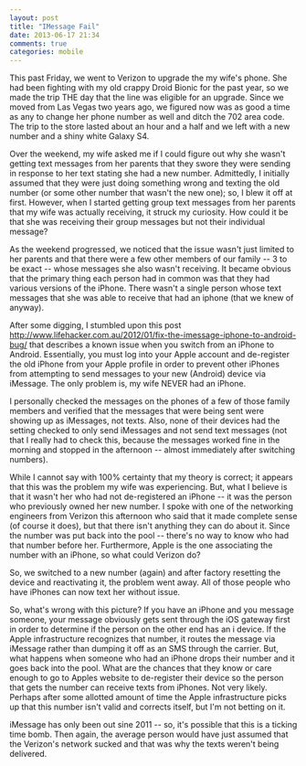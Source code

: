 ```yaml
---
layout: post
title: "IMessage Fail"
date: 2013-06-17 21:34
comments: true
categories: mobile
---
```


This past Friday, we went to Verizon to upgrade the my wife's phone. She had been fighting with my old crappy Droid Bionic
for the past year, so we made the trip THE day that the line was eligible for an upgrade. Since we moved from Las Vegas
two years ago, we figured now was as good a time as any to change her phone number as well and ditch the 702 area code.
The trip to the store lasted about an hour and a half and we left with a new number and a shiny white Galaxy S4.

Over the weekend, my wife asked me if I could figure out why she wasn't getting text messages from her parents that they
swore they were sending in response to her text stating she had a new number. Admittedly, I initially assumed that they
were just doing something wrong and texting the old number (or some other number that wasn't the new one); so, I blew it
off at first. However, when I started getting group text messages from her parents that my wife was actually receiving, it
struck my curiosity. How could it be that she was receiving their group messages but not their individual message?

As the weekend progressed, we noticed that the issue wasn't just limited to her parents and that there were a few other
members of our family -- 3 to be exact -- whose messages she also wasn't receiving. It became obvious that the primary
thing each person had in common was that they had various versions of the iPhone. There wasn't a single person whose text
messages that she was able to receive that had an iphone (that we knew of anyway).

After some digging, I stumbled upon this post http://www.lifehacker.com.au/2012/01/fix-the-imessage-iphone-to-android-bug/
that describes a known issue when you switch from an iPhone to Android. Essentially, you must log into your Apple account
and de-register the old iPhone from your Apple profile in order to prevent other iPhones from attempting to send messages
to your new (Android) device via iMessage. The only problem is, my wife NEVER had an iPhone.

I personally checked the messages on the phones of a few of those family members and verified that the messages that were
being sent were showing up as iMessages, not texts. Also, none of their devices had the setting checked to only send iMessages
and not send text messages (not that I really had to check this, because the messages worked fine in the morning and stopped
in the afternoon -- almost immediately after switching numbers).

While I cannot say with 100% certainty that my theory is correct; it appears that this was the problem my wife was experiencing.
But, what I believe is that it wasn't her who had not de-registered an iPhone -- it was the person who previously owned her
new number. I spoke with one of the networking engineers from Verizon this afternoon who said that it made complete sense
(of course it does), but that there isn't anything they can do about it. Since the number was put back into the pool --
there's no way to know who had that number before her. Furthermore, Apple is the one associating the number with an iPhone,
so what could Verizon do?

So, we switched to a new number (again) and after factory resetting the device and reactivating it, the problem went away.
All of those people who have iPhones can now text her without issue.

So, what's wrong with this picture? If you have an iPhone and you message someone, your message obviously gets sent through
the iOS gateway first in order to determine if the person on the other end has an i device. If the Apple infrastructure
recognizes that number, it routes the message via iMessage rather than dumping it off as an SMS through the carrier. But,
what happens when someone who had an iPhone drops their number and it goes back into the pool. What are the chances that
they know or care enough to go to Apples website to de-register their device so the person that gets the number
can receive texts from iPhones. Not very likely. Perhaps after some allotted amount of time the Apple infrastructure picks
up that this number isn't valid and corrects itself, but I'm not betting on it.

iMessage has only been out sine 2011 -- so, it's possible that this is a ticking time bomb. Then again, the average person
would have just assumed that the Verizon's network sucked and that was why the texts weren't being delivered.

